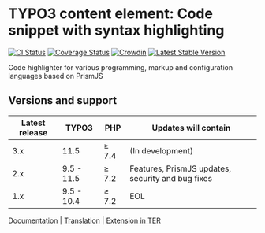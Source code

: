 # TYPO3 content element: Code snippet with syntax highlighting

[![CI Status](https://github.com/brotkrueml/codehighlight/workflows/CI/badge.svg?branch=main)](https://github.com/brotkrueml/codehighlight/actions?query=workflow%3ACI)
[![Coverage Status](https://coveralls.io/repos/github/brotkrueml/codehighlight/badge.svg?branch=main)](https://coveralls.io/github/brotkrueml/codehighlight?branch=main)
[![Crowdin](https://badges.crowdin.net/typo3-extension-codehighlight/localized.svg)](https://crowdin.com/project/typo3-extension-codehighlight)
[![Latest Stable Version](https://poser.pugx.org/brotkrueml/codehighlight/v/stable)](https://packagist.org/packages/brotkrueml/codehighlight)

Code highlighter for various programming, markup and configuration languages based on PrismJS

## Versions and support

| Latest release | TYPO3      | PHP   | Updates will contain                              |
|----------------|------------|-------|---------------------------------------------------|
| 3.x            | 11.5       | ≥ 7.4 | (In development)                                  |
| 2.x            | 9.5 - 11.5 | ≥ 7.2 | Features, PrismJS updates, security and bug fixes |
| 1.x            | 9.5 - 10.4 | ≥ 7.2 | EOL                                               |

[Documentation](https://docs.typo3.org/p/brotkrueml/codehighlight/main/en-us/) |
[Translation](https://crowdin.com/project/typo3-extension-codehighlight) |
[Extension in TER](https://extensions.typo3.org/extension/codehighlight)
